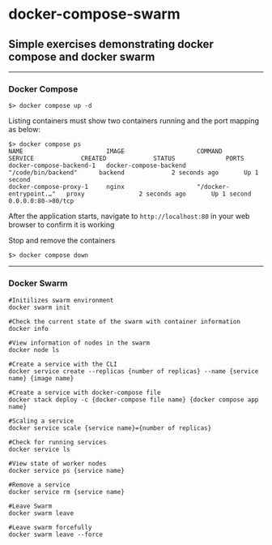 # docker-compose-swarm
## Simple exercises demonstrating docker compose and docker swarm

---
### Docker Compose
```
$> docker compose up -d
```

Listing containers must show two containers running and the port mapping as below:
```
$> docker compose ps
NAME                       IMAGE                    COMMAND                  SERVICE             CREATED             STATUS              PORTS
docker-compose-backend-1   docker-compose-backend   "/code/bin/backend"      backend             2 seconds ago       Up 1 second
docker-compose-proxy-1     nginx                    "/docker-entrypoint.…"   proxy               2 seconds ago       Up 1 second         0.0.0.0:80->80/tcp
```

After the application starts, navigate to `http://localhost:80` in your web browser to confirm it is working

Stop and remove the containers
```
$> docker compose down
```

-------
 
### Docker Swarm 

```
#Initilizes swarm environment 
docker swarm init 

#Check the current state of the swarm with container information
docker info 

#View information of nodes in the swarm 
docker node ls 

#Create a service with the CLI
docker service create --replicas {number of replicas} --name {service name} {image name} 

#Create a service with docker-compose file
docker stack deploy -c {docker-compose file name} {docker compose app name} 

#Scaling a service
docker service scale {service name}={number of replicas}

#Check for running services 
docker service ls

#View state of worker nodes
docker service ps {service name}

#Remove a service
docker service rm {service name}

#Leave Swarm 
docker swarm leave 

#Leave swarm forcefully 
docker swarm leave --force
```

